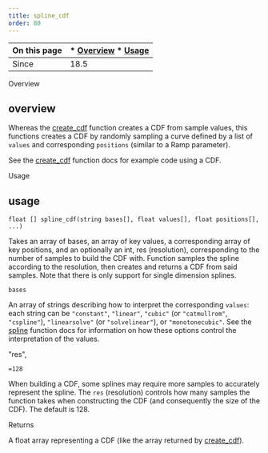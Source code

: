 ```yaml
---
title: spline_cdf
order: 80
---
```

| On this page | * [Overview](#overview) * [Usage](#usage) |
| --- | --- |
| Since | 18.5 |

Overview

## overview

Whereas the [create_cdf](create_cdf.html "Creates a cumulative distribution function (CDF) from an array of probability density function (PDF) values.") function creates a CDF from sample values, this functions creates a CDF by randomly sampling a curve defined by a list of `values` and corresponding `positions` (similar to a Ramp parameter).

See the [create_cdf](create_cdf.html "Creates a cumulative distribution function (CDF) from an array of probability density function (PDF) values.") function docs for example code using a CDF.

Usage

## usage

`float [] spline_cdf(string bases[], float values[], float positions[], ...)`

Takes an array of bases, an array of key values, a corresponding array of key
positions, and an optionally an int, res (resolution), corresponding to the number of samples
to build the CDF with. Function samples the spline according to the resolution,
then creates and returns a CDF from said samples. Note that there is only support
for single dimension splines.

`bases`

An array of strings describing how to interpret the corresponding `values`: each string can be `"constant"`, `"linear"`, `"cubic"` (or `"catmullrom"`, `"cspline"`), `"linearsolve"` (or `"solvelinear"`), or `"monotonecubic"`. See the [spline](spline.html "Samples a value along a polyline or spline curve.") function docs for information on how these options control the interpretation of the values.

"res",

`=128`

When building a CDF, some splines may require more samples to accurately represent the spline. The `res` (resolution) controls how many samples the function takes when constructing the CDF (and consequently the size of the CDF). The default is 128.

Returns

A float array representing a CDF (like the array returned by [create_cdf](create_cdf.html "Creates a cumulative distribution function (CDF) from an array of probability density function (PDF) values.")).

